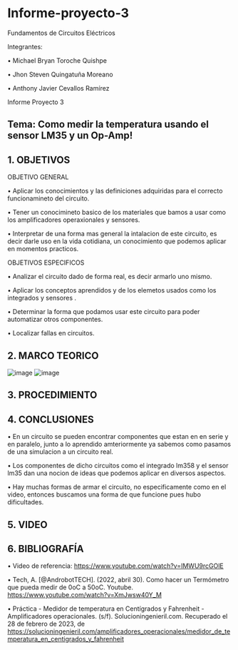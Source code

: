 # Informe-proyecto-3

Fundamentos de Circuitos Eléctricos

Integrantes:

• Michael Bryan Toroche Quishpe

• Jhon Steven Quingatuña Moreano

• Anthony Javier Cevallos Ramírez

Informe Proyecto 3

## Tema: Como medir la temperatura usando el sensor LM35 y un Op-Amp!

## 1. OBJETIVOS

OBJETIVO GENERAL

• Aplicar los conocimientos y las definiciones adquiridas para el correcto funcionamineto del circuito.

• Tener un conocimineto basico de los materiales que bamos a usar como los amplificadores operaxionales y sensores.

• Interpretar de una forma mas general la intalacion de este circuito, es decir darle uso en la vida cotidiana, un conocimiento que podemos aplicar en momentos practicos.

OBJETIVOS ESPECIFICOS

• Analizar el circuito dado de forma real, es decir armarlo uno mismo.

• Aplicar los conceptos aprendidos y de los elemetos usados como los integrados y sensores .

• Determinar la forma que podamos usar este circuito para poder automatizar otros componentes.

• Localizar fallas en circuitos.

## 2. MARCO TEORICO
![image](https://user-images.githubusercontent.com/116775893/221725637-1a003801-391d-48cb-abcf-383f5b4b17a6.png)
![image](https://user-images.githubusercontent.com/116775893/221726813-b633ffec-7311-47c2-abc8-dc52b6ce3f5e.png)


## 3. PROCEDIMIENTO

## 4. CONCLUSIONES

• En un circuito se pueden encontrar componentes que estan en en serie y en paralelo, junto a lo aprendido amteriormente ya sabemos como pasamos de una simulacion a un circuito real.

• Los componentes de dicho circuitos como el integrado lm358 y el sensor lm35 dan una nocion de ideas que podemos aplicar en diversos aspectos.

• Hay muchas formas de armar el circuito, no especificamente como en el video, entonces buscamos una forma de que funcione pues hubo dificultades.

## 5. VIDEO

## 6. BIBLIOGRAFÍA


• Video de referencia: https://www.youtube.com/watch?v=IMWU9rcGOlE

• Tech, A. [@AndrobotTECH]. (2022, abril 30). Como hacer un Termómetro que pueda medir de 0oC a 50oC. Youtube. https://www.youtube.com/watch?v=XmJwsw40Y_M

• Práctica - Medidor de temperatura en Centígrados y Fahrenheit - Amplificadores operacionales. (s/f). Solucioningenieril.com. Recuperado el 28 de febrero de 2023, de https://solucioningenieril.com/amplificadores_operacionales/medidor_de_temperatura_en_centigrados_y_fahrenheit


